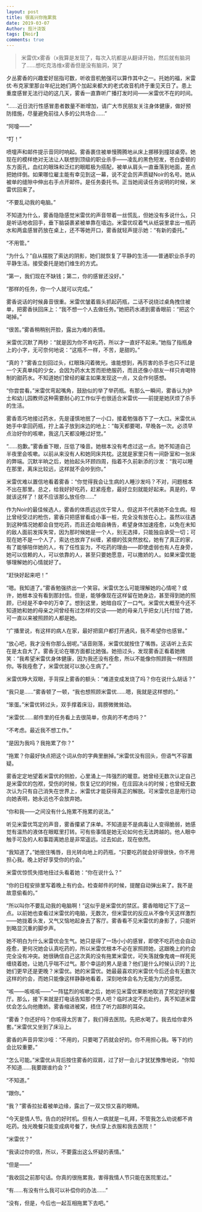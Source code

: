 ```yaml
---
layout: post
title: 很高兴你拖累我
date: 2019-03-07
Author: 茄汁浇饭 
tags: [Noir]
comments: true
---
```


> 米雷优x雾香（x我算是发现了，每次入坑都是从翻译开始，然后就有脑洞了……想吃克洛维x雾香但是没有脑洞，哭了

夕丛雾香的兴趣爱好屈指可数，听收音机勉强可以算作其中之一。托她的福，米雷优·布克家里那台年纪比她们两个加起来都大的老式收音机终于重见天日了。患上重度感冒无法行动的这几天，雾香一直靠听广播打发时间——米雷优不在的时间。

“……近日流行性感冒患者数量不断增加，请广大市民朋友关注身体健康，做好预防措施，尽量避免前往人多的公共场合……”

“阿嚏——”

“叮！”

喷嚏声和邮件提示音同时响起。雾香裹住被单慢腾腾地从床上挪移到撞球桌旁。她现在的模样绝对无法让人联想到顶级的职业杀手——凌乱的黑色短发，苍白委顿的东方面孔，血红的眼珠和泛红的眼眶极为搭配，被单从肩头一直垂落到地面，差点把她绊倒。如果哪位雇主能有幸见到这一幕，说不定会厉声质疑Noir的名号。她从被单的缝隙中伸出右手点开邮件。是任务委托书。正当她阅读任务说明的时候，米雷优回来了。

“不要乱动我的电脑。”

不知道为什么，雾香隐隐感觉米雷优的声音带着一丝慌乱，但她没有多说什么，只是听话地收回手，垂下脑袋裹紧被单靠在墙边。米雷优叹着气从纸袋里拿出一瓶药水和两盒感冒药放在桌上，还不等她开口，雾香就轻声提示她：“有新的委托。”

“不用管。”

“为什么？”自从摆脱了索达的阴影，她们就恢复了平静的生活——普通职业杀手的平静生活。接受委托是她们维生的方式。

“第一，我们现在不缺钱；第二，你的感冒还没好。”

“那样的任务，你一个人就可以完成。”

雾香说话的时候鼻音很重。米雷优皱着眉头抓起药瓶，二话不说绕过桌角拽住被单，把雾香扶回床上：“我不想一个人去做任务。”她把药水递到雾香眼前：“把这个喝掉。”

“很苦。”雾香稍稍别开脸，露出为难的表情。

米雷优沉默了两秒：“就是因为你不肯吃药，所以才一直好不起来。”她指了指瓶身上的小字，无可奈何地说：“这瓶不一样，不苦，是甜的。”

“真的？”雾香立刻回过头，红眼珠闪着微光。谁能想到，再厉害的杀手也只不过是一个天真单纯的少女，会因为药水太苦而拒绝服药，而且还像小朋友一样只肯喝特制的甜药水。不知道她们曾经的雇主如果发现这一点，又会作何感想。

“你尝尝看。”米雷优弯起嘴角，鼓励似的举了举药瓶。有那么一瞬间，雾香认为护士和幼儿园教师这种需要耐心的工作似乎也很适合米雷优——前提是她厌烦了杀手的生活。

雾香乖巧地接过药水，先是谨慎地抿了一小口，接着勉强吞下了一大口。米雷优从她手中拿回药瓶，拧上盖子放到床边的地上：“每天都要喝，早晚各一次。必须早点治好你的咳嗽，我这几天都没睡过好觉。”

“……抱歉。”雾香垂下眼，压低了嗓音。她根本没有考虑过这一点。她不知道自己半夜里会咳嗽。以前从来没有人和她同床共枕。这就是家里只有一间卧室和一张床的弊端。沉默半晌之后，她抬起头环顾四周，指着不久前新添的沙发：“我可以睡在那里，离床比较远，这样就不会吵到你。”

米雷优难以置信地看着雾香：“你觉得我会让生病的人睡沙发吗？不对，问题根本不出在那里。总之，给我好好吃药，赶紧痊愈，最好立刻就能好起来。真是的，早就该这样了！就不应该那么放任你……”

作为Noir的最佳候选人，雾香的体质远远优于常人，但这并不代表她不会生病。相比曾经受过的枪伤，雾香只把感冒看成小事一桩，完全没有放在心上。虽然以往遇到这种情况她都会自觉吃药，而且还会暗自祷告，希望身体加速痊愈，以免在未知的敌人面前发挥失常，因为那时候她是一个人，别无选择，只能独自承受一切；可现在她不是一个人了，索达也放弃了纠缠，紧绷的弦突然放松，她有了真正的家，有了能够陪伴她的人，有了任性妄为，不吃药的理由——即使虚弱也有人在身旁，她可以信赖的人，可以依靠的人，甚至只要她愿意，可以撒娇的人。如果米雷优能够理解她的心情就好了。

“赶快好起来吧！”

“嗯。我知道了。”雾香勉强挤出一个笑容。米雷优怎么可能理解她的心情呢？或许，她根本没有看到那封信。但是，能够像现在这样留在她身边，甚至得到她的照顾，已经是不幸中的万幸了。想到这里，她暗自叹了一口气。米雷优大概至今还不知道她和她的母亲之间曾经有过怎样的交谈——她的母亲几乎把女儿托付给了她，可一直以来被照顾的人都是她。

“广播里说，有这样的病人在家，最好把窗户都打开通风，我不希望你也感冒。”

“放心吧，我才没有你那么弱呢。”话音刚落，米雷优就按住了嘴唇。这话听上去实在是太自大了。雾香无论在哪方面都比她强。她扭过头，发现雾香正看着她微笑：“我希望米雷优身体健康，因为我还没有痊愈，所以不能像你照顾我一样照顾你。等我痊愈了，米雷优就可以放心生病了。”

米雷优睁大双眼，手背探上雾香的额头：“难道变成发烧了吗？你在说什么胡话？”

“我只是……”雾香顿了一顿，“我也想照顾米雷优……嗯，我就是这样想的。”

“笨蛋。”米雷优转过头，双手撑着床沿，肩膀微微耸动。

“米雷优……邮件里的任务看上去很简单，你真的不考虑吗？”

“不考虑。最近我不想工作。”

“是因为我吗？我拖累了你？”

“拖累？你最好快点把这个词从你的字典里删掉。”米雷优没有回头，但语气不容置疑。

雾香定定地望着米雷优的侧脸，心里涌上一阵强烈的暖意。她曾经无数次认定自己是米雷优的包袱，受伤的时候，恢复记忆的时候，在庄园决斗的时候；也曾经无数次认为只有自己消失在世界上，米雷优才能获得真正的解脱。可米雷优总是用行动向她表明，她永远也不会放弃她。

“你和我——之间没有什么拖累不拖累的说法。”

听见米雷优笃定的声音，雾香攥紧了床单。不知道是不是病毒让人变得脆弱，她感觉有温热的液体在眼眶里打转。可有些事情是她无论如何也无法跨越的。他人眼中触手可及的人和事距离她总是非常遥远。过去如此，现在依然。

“我知道了。”她抿住嘴唇，目光转向地上的药瓶，“只要吃药就会好得很快，你不用担心我。晚上好好享受你的约会。”

米雷优惊慌失措地扭过头看着她：“你在说什么？”

“你的日程安排里写着晚上有约会。检查邮件的时候，提醒自动弹出来了。我不是故意偷看的。”

“所以叫你不要乱动我的电脑啊！”这似乎是米雷优的禁区。雾香暗暗记下了这一点。以前她也查看过米雷优的电脑，无数次，但米雷优的反应从不像今天这样激烈——她拢着头发，又气又恼地起身去了客厅。雾香看不见米雷优的身影了，只能听到略显沉重的脚步声。

她不明白为什么米雷优会生气。她只是得了一场小小的感冒，即使不吃药也会自动痊愈，更何况她会认真吃药的，所以米雷优根本不必在家照顾她，这跟晚上的约会完全没有冲突。她很确信自己这次真的没有拖累米雷优，可失落就像鬼魂一样死死缠绕着她，让她几乎喘不过气。那个幸运的男人是谁？他们是什么时候认识的？比她们更早还是更晚？米雷优。她的米雷优。她最最喜欢的米雷优今后还会有无数次这样的约会，而她只能像这样静静地看着，深刻地体会名为无能为力的感觉。

“咳——咳咳咳——”一阵猛烈的咳嗽之后，她听见米雷优果断地取消了预定好的餐厅。那么，接下来就是打电话告知那个男人吧？临时决定不去赴约，真不知道米雷优会怎么向他撒娇。雾香缩进被窝，捂住了听力超群的耳朵。

“雾香？你还好吗？你咳得太厉害了，我们得去医院。先把水喝了。我去给你拿外套。”米雷优又坐到了床沿上。

雾香的声音异常沙哑：“不用的，只要喝了药就会好的。你不用担心我。等下的约会比较重要。”

“怎么可能。”米雷优从背后按住雾香的双肩，过了好一会儿才犹犹豫豫地说，“你知不知道……我要跟谁约会？”

“不知道。”

“跟你。”

“我？”雾香拉扯着被单边缘，露出了一双又惊又喜的眼睛。

“今天是情人节。告白的好时机。但有人一病就是一礼拜，不管我怎么劝说都不肯吃药。烛光晚餐只能变成病号餐了，快点穿上衣服和我去医院！”

“米雷优？”

“我读过你的信，所以，不要露出这么怀疑的表情。”

“但是——”

“我收回之前那句话。你真的很拖累我，害得我情人节只能在医院里过。”

“有……有没有什么我可以补偿你的办法……”

“没有，但是，今后也一起互相拖累下去吧。”